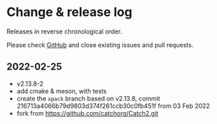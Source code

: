 # Change & release log

Releases in reverse chronological order.

Please check
[GitHub](https://github.com/xpack-3rd-party/catch2-xpack/issues/)
and close existing issues and pull requests.

## 2022-02-25

- v2.13.8-2
- add cmake & meson, with tests
- create the `xpack` branch based on v2.13.8, commit
216713a4066b79d9803d374f261ccb30c0fb451f from 03 Feb 2022
- fork from <https://github.com/catchorg/Catch2.git>

